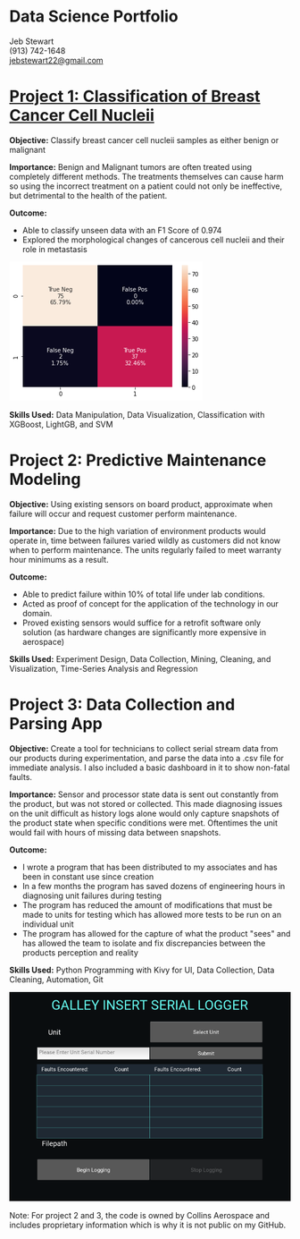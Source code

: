 # Data Science Portfolio
Jeb Stewart\
(913) 742-1648\
jebstewart22@gmail.com

# [Project 1: Classification of Breast Cancer Cell Nucleii](https://github.com/JebStewart/BreastCancerTumorClassification)
**Objective:** Classify breast cancer cell nucleii samples as either benign or malignant

**Importance:** Benign and Malignant tumors are often treated using completely different methods. The treatments themselves can cause harm so using the incorrect treatment on a patient could not only be ineffective, but detrimental to the health of the patient.

**Outcome:** 
- Able to classify unseen data with an F1 Score of 0.974
- Explored the morphological changes of cancerous cell nucleii and their role in metastasis

![](/images/BCCresults.png)

**Skills Used:** Data Manipulation, Data Visualization, Classification with XGBoost, LightGB, and SVM 

# Project 2: Predictive Maintenance Modeling
**Objective:** Using existing sensors on board product, approximate when failure will occur and request customer perform maintenance.  

**Importance:** Due to the high variation of environment products would operate in, time between failures varied wildly as customers did not know when to perform maintenance. The units regularly failed to meet warranty hour minimums as a result.

**Outcome:** 
- Able to predict failure within 10% of total life under lab conditions. 
- Acted as proof of concept for the application of the technology in our domain.
- Proved existing sensors would suffice for a retrofit software only solution (as hardware changes are significantly more expensive in aerospace)

**Skills Used:** Experiment Design, Data Collection, Mining, Cleaning, and Visualization, Time-Series Analysis and Regression

# Project 3: Data Collection and Parsing App
**Objective:** Create a tool for technicians to collect serial stream data from our products during experimentation, and parse the data into a .csv file for immediate analysis. I also included a basic dashboard in it to show non-fatal faults.

**Importance:** Sensor and processor state data is sent out constantly from the product, but was not stored or collected. This made diagnosing issues on the unit difficult as history logs alone would only capture snapshots of the product state when specific conditions were met. Oftentimes the unit would fail with hours of missing data between snapshots. 

**Outcome:** 
- I wrote a program that has been distributed to my associates and has been in constant use since creation
- In a few months the program has saved dozens of engineering hours in diagnosing unit failures during testing
- The program has reduced the amount of modifications that must be made to units for testing which has allowed more tests to be run on an individual unit
- The program has allowed for the capture of what the product "sees" and has allowed the team to isolate and fix discrepancies between the products perception and reality

**Skills Used:** Python Programming with Kivy for UI, Data Collection, Data Cleaning, Automation, Git

![](/images/SerialLoggerScreenshot.png)

Note: For project 2 and 3, the code is owned by Collins Aerospace and includes proprietary information which is why it is not public on my GitHub.
